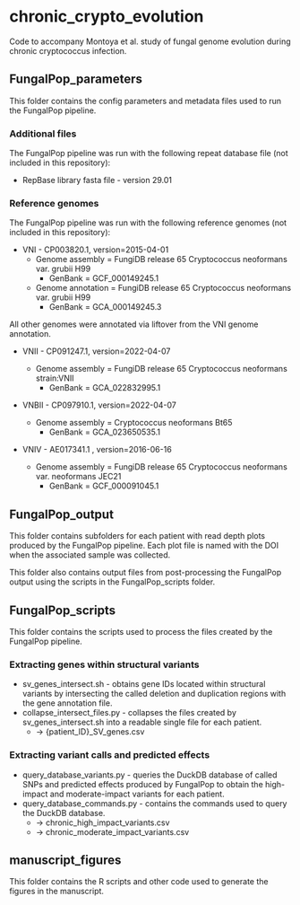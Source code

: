 # chronic_crypto_evolution
Code to accompany Montoya et al. study of fungal genome evolution during chronic cryptococcus infection.


## FungalPop_parameters
This folder contains the config parameters and metadata files used to run the FungalPop pipeline.

### Additional files
The FungalPop pipeline was run with the following repeat database file (not included in this repository):
- RepBase library fasta file - version 29.01

### Reference genomes
The FungalPop pipeline was run with the following reference genomes (not included in this repository):
* VNI - CP003820.1, version=2015-04-01 
    - Genome assembly = FungiDB release 65 Cryptococcus neoformans var. grubii H99 
        - GenBank = GCF_000149245.1 
    - Genome annotation = FungiDB release 65 Cryptococcus neoformans var. grubii H99 
        - GenBank = GCA_000149245.3

All other genomes were annotated via liftover from the VNI genome annotation.

* VNII - CP091247.1, version=2022-04-07
    - Genome assembly = FungiDB release 65 Cryptococcus neoformans strain:VNII
        - GenBank = GCA_022832995.1

* VNBII - CP097910.1, version=2022-04-07
    - Genome assembly = Cryptococcus neoformans Bt65
        - GenBank = GCA_023650535.1

* VNIV - AE017341.1 , version=2016-06-16 
    - Genome assembly = FungiDB release 65 Cryptococcus neoformans var. neoformans JEC21
        - GenBank = GCF_000091045.1


## FungalPop_output
This folder contains subfolders for each patient with read depth plots produced by the FungalPop pipeline. Each plot file is named with the DOI when the associated sample was collected. 

This folder also contains output files from post-processing the FungalPop output using the scripts in the FungalPop_scripts folder.


## FungalPop_scripts
This folder contains the scripts used to process the files created by the FungalPop pipeline. 

### Extracting genes within structural variants
* sv_genes_intersect.sh - obtains gene IDs located within structural variants by intersecting the called deletion and duplication regions with the gene annotation file.
* collapse_intersect_files.py - collapses the files created by sv_genes_intersect.sh into a readable single file for each patient.
    * -> {patient_ID}_SV_genes.csv

### Extracting variant calls and predicted effects
* query_database_variants.py - queries the DuckDB database of called SNPs and predicted effects produced by FungalPop to obtain the high-impact and moderate-impact variants for each patient.
* query_database_commands.py - contains the commands used to query the DuckDB database.
    * -> chronic_high_impact_variants.csv
    * -> chronic_moderate_impact_variants.csv

## manuscript_figures
This folder contains the R scripts and other code used to generate the figures in the manuscript.
